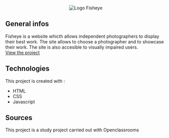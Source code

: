 <p align=center>
  <img src="/assets/images/logo.png" alt="Logo Fisheye" />
</p>


## General infos
Fisheye is a website whicth allows independent photographers to display their best work. The site allows to choose a photographer and to showcase their work. The site is also accesible to visually impaired users. <br />
[View the project](https://aissetousacko.github.io/Fisheye/index.html)


## Technologies
This project is created with : 
* HTML
* CSS
* Javascript


## Sources
This project is a study project carried out with Openclassrooms
